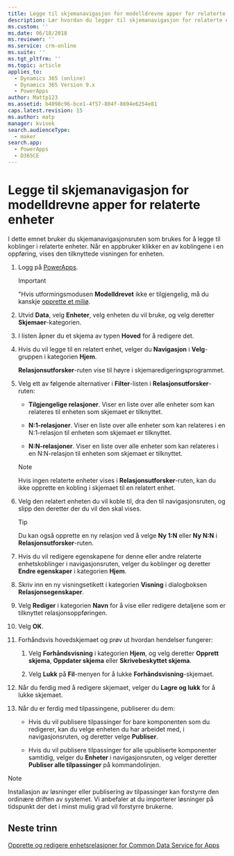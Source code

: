 ```yaml
---
title: Legge til skjemanavigasjon for modelldrevne apper for relaterte enheter i PowerApps | MicrosoftDocs
description: Lær hvordan du legger til skjemanavigasjon for relaterte enheter
ms.custom: ''
ms.date: 06/18/2018
ms.reviewer: ''
ms.service: crm-online
ms.suite: ''
ms.tgt_pltfrm: ''
ms.topic: article
applies_to:
  - Dynamics 365 (online)
  - Dynamics 365 Version 9.x
  - PowerApps
author: Mattp123
ms.assetid: b4098c96-bce1-4f57-804f-8694e6254e81
caps.latest.revision: 15
ms.author: matp
manager: kvivek
search.audienceType:
  - maker
search.app:
  - PowerApps
  - D365CE
---
```

# <a name="add-model-driven-app-form-navigation-for-related-entities"></a>Legge til skjemanavigasjon for modelldrevne apper for relaterte enheter

I dette emnet bruker du skjemanavigasjonsruten som brukes for å legge til koblinger i relaterte enheter. Når en appbruker klikker en av koblingene i en oppføring, vises den tilknyttede visningen for enheten.   
  
1.  Logg på [PowerApps](https://web.powerapps.com/?utm_source=padocs&utm_medium=linkinadoc&utm_campaign=referralsfromdoc).  

  
    > [!IMPORTANT]
    > "Hvis utformingsmodusen **Modelldrevet** ikke er tilgjengelig, må du kanskje [opprette et miljø](https://docs.microsoft.com/powerapps/administrator/create-environment). 

2.  Utvid **Data**, velg **Enheter**, velg enheten du vil bruke, og velg deretter **Skjemaer**-kategorien. 
  
3.  I listen åpner du et skjema av typen **Hoved** for å redigere det.  
  
4.  Hvis du vil legge til en relatert enhet, velger du **Navigasjon** i **Velg**-gruppen i kategorien **Hjem**.  
  
     **Relasjonsutforsker**-ruten vise til høyre i skjemaredigeringsprogrammet.  
  
5.  Velg ett av følgende alternativer i **Filter**-listen i **Relasjonsutforsker**-ruten:  
  
    - **Tilgjengelige relasjoner**. Viser en liste over alle enheter som kan relateres til enheten som skjemaet er tilknyttet.  
  
    - **N:1-relasjoner**. Viser en liste over alle enheter som kan relateres i en N:1-relasjon til enheten som skjemaet er tilknyttet.  
  
    - **N:N-relasjoner**. Viser en liste over alle enheter som kan relateres i en N:N-relasjon til enheten som skjemaet er tilknyttet.  
  
    > [!NOTE]
    >  Hvis ingen relaterte enheter vises i **Relasjonsutforsker**-ruten, kan du ikke opprette en kobling i skjemaet til en relatert enhet.  
  
6.  Velg den relatert enheten du vil koble til, dra den til navigasjonsruten, og slipp den deretter der du vil den skal vises.  
  
    > [!TIP]
    >  Du kan også opprette en ny relasjon ved å velge **Ny 1:N** eller **Ny N:N** i **Relasjonsutforsker**-ruten.   
  
7. Hvis du vil redigere egenskapene for denne eller andre relaterte enhetskoblinger i navigasjonsruten, velger du koblinger og deretter **Endre egenskaper** i kategorien **Hjem**.  
  
8. Skriv inn en ny visningsetikett i kategorien **Visning** i dialogboksen **Relasjonsegenskaper**.  
  
9. Velg **Rediger** i kategorien **Navn** for å vise eller redigere detaljene som er tilknyttet relasjonsoppføringen.  
  
10. Velg **OK**.  
  
11. Forhåndsvis hovedskjemaet og prøv ut hvordan hendelser fungerer:  
  
    1.  Velg **Forhåndsvisning** i kategorien **Hjem**, og velg deretter **Opprett skjema**, **Oppdater skjema** eller **Skrivebeskyttet skjema**.  
  
    2.  Velg **Lukk** på **Fil**-menyen for å lukke **Forhåndsvisning**-skjemaet.  
  
12. Når du ferdig med å redigere skjemaet, velger du **Lagre og lukk** for å lukke skjemaet.  
  
13. Når du er ferdig med tilpassingene, publiserer du dem:  
  
    -   Hvis du vil publisere tilpassinger for bare komponenten som du redigerer, kan du velge enheten du har arbeidet med, i navigasjonsruten, og deretter velge **Publiser**.  
  
    -   Hvis du vil publisere tilpassinger for alle upubliserte komponenter samtidig, velger du **Enheter** i navigasjonsruten, og velger deretter **Publiser alle tilpassinger** på kommandolinjen.  
  
> [!NOTE]
> Installasjon av løsninger eller publisering av tilpassinger kan forstyrre den ordinære driften av systemet. Vi anbefaler at du importerer løsninger på tidspunkt der det i minst mulig grad vil forstyrre brukerne.
  
## <a name="next-steps"></a>Neste trinn  
 [Opprette og redigere enhetsrelasjoner for Common Data Service for Apps](../common-data-service/create-edit-entity-relationships.md)
